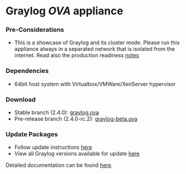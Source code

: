 Graylog *OVA* appliance
=======================

### Pre-Considerations

  * This is a showcase of Graylog and its cluster mode. Please run this appliance always in a separated network that is isolated from the internet.
    Read also the production readiness [notes](http://docs.graylog.org/en/latest/pages/installation/virtual_machine_appliances.html#production-readiness)

### Dependencies

  * 64bit host system with Virtualbox/VMWare/XenServer hypervisor

### Download

  * Stable branch (2.4.0): [graylog.ova](https://packages.graylog2.org/releases/graylog-omnibus/ova/graylog-2.4.0-1.ova)
  * Pre-release branch (2.4.0-rc.2): [graylog-beta.ova](https://packages.graylog2.org/releases/graylog-omnibus/ova/graylog-pre-2.4.0-rc.2-1.ova)

### Update Packages

  * Follow update instructions [here](http://docs.graylog.org/en/2.0/pages/configuration/graylog_ctl.html#upgrade-graylog)
  * View all Graylog versions available for update [here](https://packages.graylog2.org/appliances/ubuntu)

  
Detailed documentation can be found [here](http://docs.graylog.org/en/latest/pages/installation/virtual_machine_appliances.html).
